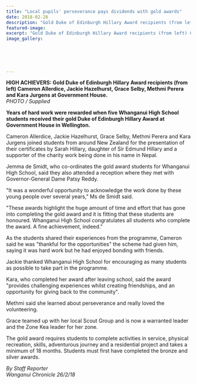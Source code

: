 ```yaml
---
title: "Local pupils' perseverance pays dividends with gold awards"
date: 2018-02-26
description: "Gold Duke of Edinburgh Hillary Award recipients (from left) Cameron Allerdice, Jackie Hazelhurst, Grace Selby, Methmi Perera & Kara Jurgens at Government House..."
featured-image: 
excerpt: "Gold Duke of Edinburgh Hillary Award recipients (from left) Cameron Allerdice, Jackie Hazelhurst, Grace Selby, Methmi Perera and Kara Jurgens at Government House."
image_gallery:
	
	
	
	
	
---
```


<p><strong>HIGH ACHIEVERS: Gold Duke of Edinburgh Hillary Award recipients (from left) Cameron Allerdice, Jackie Hazelhurst, Grace Selby, Methmi Perera and Kara Jurgens at Government House.<br /></strong><em>PHOTO / Supplied</em></p>
<p class="element element-paragraph"><strong>Years of hard work were rewarded when five Whanganui High School students received their gold Duke of Edinburgh Hillary Award at Government House in Wellington.</strong></p>
<p class="element element-paragraph">Cameron Allerdice, Jackie Hazelhurst, Grace Selby, Methmi Perera and Kara Jurgens joined students from around New Zealand for the presentation of their certificates by Sarah Hillary, daughter of Sir Edmund Hillary and a supporter of the charity work being done in his name in Nepal.</p>
<p class="element element-paragraph">Jemma de Smidt, who co-ordinates the gold award students for Whanganui High School, said they also attended a reception where they met with Governor-General Dame Patsy Reddy.</p>
<p class="element element-paragraph">"It was a wonderful opportunity to acknowledge the work done by these young people over several years," Ms de Smidt said.</p>
<p class="element element-paragraph">"These awards highlight the huge amount of time and effort that has gone into completing the gold award and it is fitting that these students are honoured. Whanganui High School congratulates all students who complete the award. A fine achievement, indeed."</p>
<p class="element element-paragraph">As the students shared their experiences from the programme, Cameron said he was "thankful for the opportunities" the scheme had given him, saying it was hard work but he had enjoyed bonding with friends.</p>
<p class="element element-paragraph">Jackie thanked Whanganui High School for encouraging as many students as possible to take part in the programme.</p>
<p class="element element-paragraph">Kara, who completed her award after leaving school, said the award "provides challenging experiences whilst creating friendships, and an opportunity for giving back to the community".</p>
<p class="element element-paragraph">Methmi said she learned about perseverance and really loved the volunteering.</p>
<p class="element element-paragraph">Grace teamed up with her local Scout Group and is now a warranted leader and the Zone Kea leader for her zone.</p>
<p class="element element-paragraph">The gold award requires students to complete activities in service, physical recreation, skills, adventurous journey and a residential project and takes a minimum of 18 months. Students must first have completed the bronze and silver awards.</p>
<p><em>By Staff Reporter</em><br /><em>Wanganui Chronicle 26/2/18</em></p>

